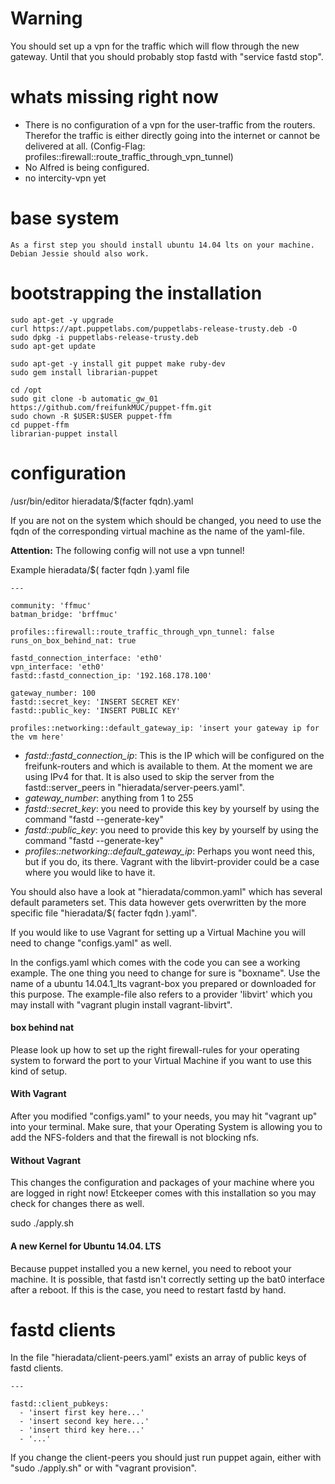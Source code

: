 
# Warning
You should set up a vpn for the traffic which will flow through the
new gateway.
Until that you should probably stop fastd with "service fastd stop".


# whats missing right now
- There is no configuration of a vpn for the user-traffic from the routers.
  Therefor the traffic is either directly going into the internet or cannot
  be delivered at all.
  (Config-Flag: profiles::firewall::route_traffic_through_vpn_tunnel)
- No Alfred is being configured.
- no intercity-vpn yet


# base system
```
As a first step you should install ubuntu 14.04 lts on your machine.
Debian Jessie should also work.
```


# bootstrapping the installation
```
sudo apt-get -y upgrade
curl https://apt.puppetlabs.com/puppetlabs-release-trusty.deb -O
sudo dpkg -i puppetlabs-release-trusty.deb
sudo apt-get update

sudo apt-get -y install git puppet make ruby-dev
sudo gem install librarian-puppet

cd /opt
sudo git clone -b automatic_gw_01 https://github.com/freifunkMUC/puppet-ffm.git
sudo chown -R $USER:$USER puppet-ffm
cd puppet-ffm
librarian-puppet install
```


# configuration
/usr/bin/editor hieradata/$(facter fqdn).yaml

If you are not on the system which should be changed, you need to
use the fqdn of the corresponding virtual machine as the name of
the yaml-file.

**Attention:** The following config will not use a vpn tunnel!

Example hieradata/$( facter fqdn ).yaml file
```
---

community: 'ffmuc'
batman_bridge: 'brffmuc'

profiles::firewall::route_traffic_through_vpn_tunnel: false
runs_on_box_behind_nat: true

fastd_connection_interface: 'eth0'
vpn_interface: 'eth0'
fastd::fastd_connection_ip: '192.168.178.100'

gateway_number: 100
fastd::secret_key: 'INSERT SECRET KEY'
fastd::public_key: 'INSERT PUBLIC KEY'

profiles::networking::default_gateway_ip: 'insert your gateway ip for the vm here'

```

- *fastd::fastd_connection_ip*:
  This is the IP which will be configured on the freifunk-routers and
  which is available to them. At the moment we are using IPv4 for that.
  It is also used to skip the server from the fastd::server_peers
  in "hieradata/server-peers.yaml".
- *gateway_number*: anything from 1 to 255
- *fastd::secret_key*: you need to provide this key by yourself by using
  the command "fastd --generate-key"
- *fastd::public_key*: you need to provide this key by yourself by using
  the command "fastd --generate-key"
- *profiles::networking::default_gateway_ip*:
  Perhaps you wont need this, but if you do, its there.
  Vagrant with the libvirt-provider could be a case where you would
  like to have it.


You should also have a look at "hieradata/common.yaml" which has
several default parameters set. This data however gets overwritten
by the more specific file "hieradata/$( facter fqdn ).yaml".


If you would like to use Vagrant for setting up a Virtual Machine
you will need to change "configs.yaml" as well.

In the configs.yaml which comes with the code you can see a working
example. The one thing you need to change for sure is "boxname".
Use the name of a ubuntu 14.04.1_lts vagrant-box you prepared or
downloaded for this purpose.
The example-file also refers to a provider 'libvirt' which you may
install with "vagrant plugin install vagrant-libvirt".


#### box behind nat
Please look up how to set up the right firewall-rules for your operating
system to forward the port to your Virtual Machine if you want to use this
kind of setup.


#### With Vagrant
After you modified "configs.yaml" to your needs, you may hit "vagrant up"
into your terminal.
Make sure, that your Operating System is allowing you to add the NFS-folders
and that the firewall is not blocking nfs.


#### Without Vagrant
This changes the configuration and packages of your machine where you
are logged in right now!
Etckeeper comes with this installation so you may check for changes there as well.

sudo ./apply.sh


#### A new Kernel for Ubuntu 14.04. LTS
Because puppet installed you a new kernel, you need to reboot your machine.
It is possible, that fastd isn't correctly setting up the bat0 interface after
a reboot. If this is the case, you need to restart fastd by hand.


# fastd clients
In the file "hieradata/client-peers.yaml" exists an array of public keys of
fastd clients.
```
---

fastd::client_pubkeys:
  - 'insert first key here...'
  - 'insert second key here...'
  - 'insert third key here...'
  - '...'
```


If you change the client-peers you should just run puppet again, either with
"sudo ./apply.sh" or with "vagrant provision".



